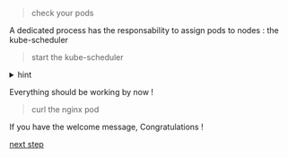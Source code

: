 > check your pods 

A dedicated process has the responsability to assign pods to nodes : the kube-scheduler

> start the kube-scheduler

<details>
  <summary>hint</summary> 

  ```
  kube-scheduler --master=http://localhost:8080
  ```

</details>

Everything should be working by now ! 

> curl the nginx pod

If you have the welcome message, Congratulations !

[next step](./step04.md)
